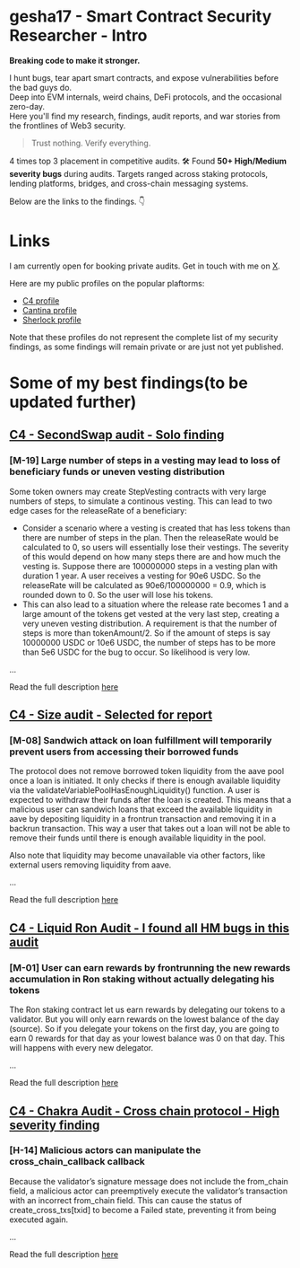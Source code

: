 # gesha17 - Smart Contract Security Researcher - Intro

**Breaking code to make it stronger.**

I hunt bugs, tear apart smart contracts, and expose vulnerabilities before the bad guys do.  
Deep into EVM internals, weird chains, DeFi protocols, and the occasional zero-day.  
Here you'll find my research, findings, audit reports, and war stories from the frontlines of Web3 security.

> Trust nothing. Verify everything.

4 times top 3 placement in competitive audits.
🛠️ Found **50+ High/Medium severity bugs** during audits.
Targets ranged across staking protocols, lending platforms, bridges, and cross-chain messaging systems.  

Below are the links to the findings. 👇

# Links

I am currently open for booking private audits. Get in touch with me on [X](https://x.com/shishgeor).

Here are my public profiles on the popular plaftorms:

- [C4 profile](https://code4rena.com/@gesha17)
- [Cantina profile](https://cantina.xyz/u/gesha17)
- [Sherlock profile](https://audits.sherlock.xyz/watson/gesha17)

Note that these profiles do not represent the complete list of my security findings, as some findings will remain private or are just not yet published.

# Some of my best findings(to be updated further)

## [C4 - SecondSwap audit - Solo finding](https://code4rena.com/reports/2024-12-secondswap#m-19-large-number-of-steps-in-a-vesting-may-lead-to-loss-of-beneficiary-funds-or-uneven-vesting-distribution)

### [M-19] Large number of steps in a vesting may lead to loss of beneficiary funds or uneven vesting distribution

Some token owners may create StepVesting contracts with very large numbers of steps, to simulate a continous vesting. This can lead to two edge cases for the releaseRate of a beneficiary:

- Consider a scenario where a vesting is created that has less tokens than there are number of steps in the plan. Then the releaseRate would be calculated to 0, so users will essentially lose their vestings. The severity of this would depend on how many steps there are and how much the vesting is. Suppose there are 100000000 steps in a vesting plan with duration 1 year. A user receives a vesting for 90e6 USDC. So the releaseRate will be calculated as 90e6/100000000 = 0.9, which is rounded down to 0. So the user will lose his tokens.
- This can also lead to a situation where the release rate becomes 1 and a large amount of the tokens get vested at the very last step, creating a very uneven vesting distribution. A requirement is that the number of steps is more than tokenAmount/2. So if the amount of steps is say 10000000 USDC or 10e6 USDC, the number of steps has to be more than 5e6 USDC for the bug to occur. So likelihood is very low.

...
  
  Read the full description [here](https://code4rena.com/reports/2024-12-secondswap#m-19-large-number-of-steps-in-a-vesting-may-lead-to-loss-of-beneficiary-funds-or-uneven-vesting-distribution)

## [C4 - Size audit - Selected for report](https://code4rena.com/reports/2024-06-size#m-08-sandwich-attack-on-loan-fulfillment-will-temporarily-prevent-users-from-accessing-their-borrowed-funds)

### [M-08] Sandwich attack on loan fulfillment will temporarily prevent users from accessing their borrowed funds

The protocol does not remove borrowed token liquidity from the aave pool once a loan is initiated. It only checks if there is enough available liquidity via the validateVariablePoolHasEnoughLiquidity() function. A user is expected to withdraw their funds after the loan is created. This means that a malicious user can sandwich loans that exceed the available liquidity in aave by depositing liquidity in a frontrun transaction and removing it in a backrun transaction. This way a user that takes out a loan will not be able to remove their funds until there is enough available liquidity in the pool.

Also note that liquidity may become unavailable via other factors, like external users removing liquidity from aave.

...

  Read the full description [here](https://code4rena.com/reports/2024-06-size#m-08-sandwich-attack-on-loan-fulfillment-will-temporarily-prevent-users-from-accessing-their-borrowed-funds)

## [C4 - Liquid Ron Audit - I found all HM bugs in this audit](https://code4rena.com/reports/2025-01-liquid-ron#m-01-user-can-earn-rewards-by-frontrunning-the-new-rewards-accumulation-in-ron-staking-without-actually-delegating-his-tokens)

### [M-01] User can earn rewards by frontrunning the new rewards accumulation in Ron staking without actually delegating his tokens

The Ron staking contract let us earn rewards by delegating our tokens to a validator. But you will only earn rewards on the lowest balance of the day (source). So if you delegate your tokens on the first day, you are going to earn 0 rewards for that day as your lowest balance was 0 on that day. This will happens with every new delegator.

...

  Read the full description [here](https://code4rena.com/reports/2025-01-liquid-ron#m-01-user-can-earn-rewards-by-frontrunning-the-new-rewards-accumulation-in-ron-staking-without-actually-delegating-his-tokens)

## [C4 - Chakra Audit - Cross chain protocol - High severity finding](https://code4rena.com/reports/2024-08-chakra#h-14-malicious-actors-can-manipulate-the-cross_chain_callback-callback)

### [H-14] Malicious actors can manipulate the cross_chain_callback callback

Because the validator’s signature message does not include the from_chain field, a malicious actor can preemptively execute the validator’s transaction with an incorrect from_chain field. This can cause the status of create_cross_txs[txid] to become a Failed state, preventing it from being executed again.

...

  Read the full description [here](https://code4rena.com/reports/2024-08-chakra#h-14-malicious-actors-can-manipulate-the-cross_chain_callback-callback)
